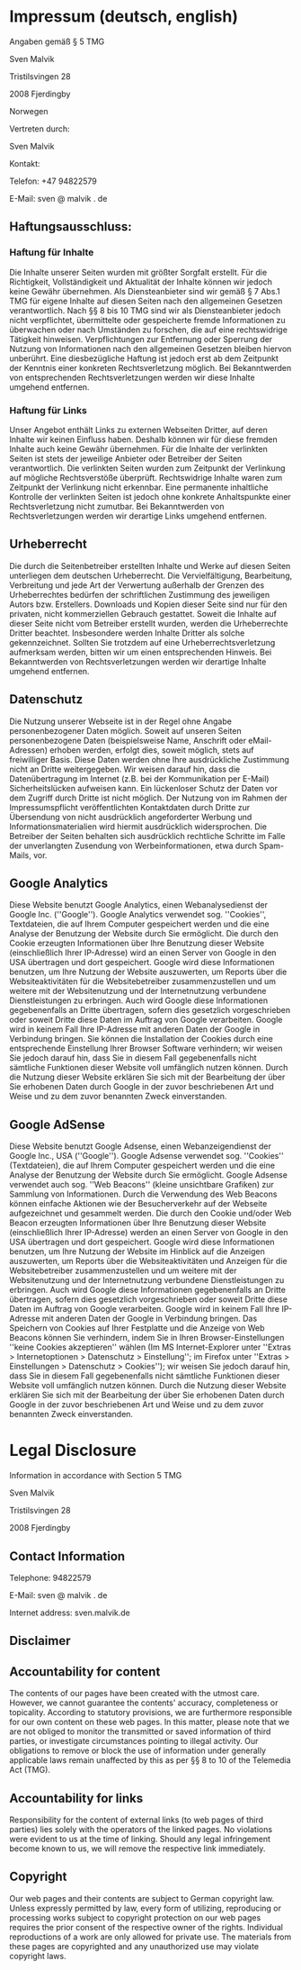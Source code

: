 # Impressum (deutsch, english)

Angaben gemäß § 5 TMG

Sven Malvik

Tristilsvingen 28

2008 Fjerdingby

Norwegen
 
Vertreten durch: 

Sven Malvik

Kontakt: 

Telefon: +47 94822579

E-Mail: sven @ malvik . de

## Haftungsausschluss: 

### Haftung für Inhalte

Die Inhalte unserer Seiten wurden mit größter Sorgfalt erstellt. Für die Richtigkeit, Vollständigkeit und Aktualität der Inhalte können wir jedoch keine Gewähr übernehmen. Als Diensteanbieter sind wir gemäß § 7 Abs.1 TMG für eigene Inhalte auf diesen Seiten nach den allgemeinen Gesetzen verantwortlich. Nach §§ 8 bis 10 TMG sind wir als Diensteanbieter jedoch nicht verpflichtet, übermittelte oder gespeicherte fremde Informationen zu überwachen oder nach Umständen zu forschen, die auf eine rechtswidrige Tätigkeit hinweisen. Verpflichtungen zur Entfernung oder Sperrung der Nutzung von Informationen nach den allgemeinen Gesetzen bleiben hiervon unberührt. Eine diesbezügliche Haftung ist jedoch erst ab dem Zeitpunkt der Kenntnis einer konkreten Rechtsverletzung möglich. Bei Bekanntwerden von entsprechenden Rechtsverletzungen werden wir diese Inhalte umgehend entfernen.

### Haftung für Links

Unser Angebot enthält Links zu externen Webseiten Dritter, auf deren Inhalte wir keinen Einfluss haben. Deshalb können wir für diese fremden Inhalte auch keine Gewähr übernehmen. Für die Inhalte der verlinkten Seiten ist stets der jeweilige Anbieter oder Betreiber der Seiten verantwortlich. Die verlinkten Seiten wurden zum Zeitpunkt der Verlinkung auf mögliche Rechtsverstöße überprüft. Rechtswidrige Inhalte waren zum Zeitpunkt der Verlinkung nicht erkennbar. Eine permanente inhaltliche Kontrolle der verlinkten Seiten ist jedoch ohne konkrete Anhaltspunkte einer Rechtsverletzung nicht zumutbar. Bei Bekanntwerden von Rechtsverletzungen werden wir derartige Links umgehend entfernen.

## Urheberrecht

Die durch die Seitenbetreiber erstellten Inhalte und Werke auf diesen Seiten unterliegen dem deutschen Urheberrecht. Die Vervielfältigung, Bearbeitung, Verbreitung und jede Art der Verwertung außerhalb der Grenzen des Urheberrechtes bedürfen der schriftlichen Zustimmung des jeweiligen Autors bzw. Erstellers. Downloads und Kopien dieser Seite sind nur für den privaten, nicht kommerziellen Gebrauch gestattet. Soweit die Inhalte auf dieser Seite nicht vom Betreiber erstellt wurden, werden die Urheberrechte Dritter beachtet. Insbesondere werden Inhalte Dritter als solche gekennzeichnet. Sollten Sie trotzdem auf eine Urheberrechtsverletzung aufmerksam werden, bitten wir um einen entsprechenden Hinweis. Bei Bekanntwerden von Rechtsverletzungen werden wir derartige Inhalte umgehend entfernen.

## Datenschutz

Die Nutzung unserer Webseite ist in der Regel ohne Angabe personenbezogener Daten möglich. Soweit auf unseren Seiten personenbezogene Daten (beispielsweise Name, Anschrift oder eMail-Adressen) erhoben werden, erfolgt dies, soweit möglich, stets auf freiwilliger Basis. Diese Daten werden ohne Ihre ausdrückliche Zustimmung nicht an Dritte weitergegeben. 
Wir weisen darauf hin, dass die Datenübertragung im Internet (z.B. bei der Kommunikation per E-Mail) Sicherheitslücken aufweisen kann. Ein lückenloser Schutz der Daten vor dem Zugriff durch Dritte ist nicht möglich. 
Der Nutzung von im Rahmen der Impressumspflicht veröffentlichten Kontaktdaten durch Dritte zur Übersendung von nicht ausdrücklich angeforderter Werbung und Informationsmaterialien wird hiermit ausdrücklich widersprochen. Die Betreiber der Seiten behalten sich ausdrücklich rechtliche Schritte im Falle der unverlangten Zusendung von Werbeinformationen, etwa durch Spam-Mails, vor.


## Google Analytics

Diese Website benutzt Google Analytics, einen Webanalysedienst der Google Inc. (''Google''). Google Analytics verwendet sog. ''Cookies'', Textdateien, die auf Ihrem Computer gespeichert werden und die eine Analyse der Benutzung der Website durch Sie ermöglicht. Die durch den Cookie erzeugten Informationen über Ihre Benutzung dieser Website (einschließlich Ihrer IP-Adresse) wird an einen Server von Google in den USA übertragen und dort gespeichert. Google wird diese Informationen benutzen, um Ihre Nutzung der Website auszuwerten, um Reports über die Websiteaktivitäten für die Websitebetreiber zusammenzustellen und um weitere mit der Websitenutzung und der Internetnutzung verbundene Dienstleistungen zu erbringen. Auch wird Google diese Informationen gegebenenfalls an Dritte übertragen, sofern dies gesetzlich vorgeschrieben oder soweit Dritte diese Daten im Auftrag von Google verarbeiten. Google wird in keinem Fall Ihre IP-Adresse mit anderen Daten der Google in Verbindung bringen. Sie können die Installation der Cookies durch eine entsprechende Einstellung Ihrer Browser Software verhindern; wir weisen Sie jedoch darauf hin, dass Sie in diesem Fall gegebenenfalls nicht sämtliche Funktionen dieser Website voll umfänglich nutzen können. Durch die Nutzung dieser Website erklären Sie sich mit der Bearbeitung der über Sie erhobenen Daten durch Google in der zuvor beschriebenen Art und Weise und zu dem zuvor benannten Zweck einverstanden.

## Google AdSense

Diese Website benutzt Google Adsense, einen 
Webanzeigendienst der Google Inc., USA (''Google''). 
Google Adsense verwendet sog. ''Cookies'' (Textdateien), die auf Ihrem Computer gespeichert 
werden und die eine Analyse der Benutzung der Website durch Sie ermöglicht. 
Google Adsense verwendet auch sog. ''Web Beacons'' (kleine unsichtbare Grafiken) 
zur Sammlung von Informationen. Durch die Verwendung des Web Beacons können einfache 
Aktionen wie der Besucherverkehr auf der Webseite aufgezeichnet und gesammelt werden. 
Die durch den Cookie und/oder Web Beacon erzeugten Informationen über Ihre Benutzung 
dieser Website (einschließlich Ihrer IP-Adresse) werden an einen Server von Google in 
den USA übertragen und dort gespeichert. Google wird diese Informationen benutzen, um 
Ihre Nutzung der Website im Hinblick auf die Anzeigen auszuwerten, um Reports über die 
Websiteaktivitäten und Anzeigen für die Websitebetreiber zusammenzustellen und um weitere mit 
der Websitenutzung und der Internetnutzung verbundene Dienstleistungen zu erbringen. 
Auch wird Google diese Informationen gegebenenfalls an Dritte übertragen, sofern dies 
gesetzlich vorgeschrieben oder soweit Dritte diese Daten im Auftrag von Google 
verarbeiten. Google wird in keinem Fall Ihre IP-Adresse mit anderen Daten der 
Google in Verbindung bringen. Das Speichern von Cookies auf Ihrer Festplatte und 
die Anzeige von Web Beacons können Sie verhindern, indem Sie in Ihren Browser-Einstellungen 
''keine Cookies akzeptieren'' wählen (Im MS Internet-Explorer 
unter ''Extras > Internetoptionen > Datenschutz > Einstellung''; im 
Firefox unter ''Extras > Einstellungen > Datenschutz > Cookies''); wir 
weisen Sie jedoch darauf hin, dass Sie in diesem Fall gegebenenfalls nicht sämtliche 
Funktionen dieser Website voll umfänglich nutzen können. Durch die Nutzung dieser 
Website erklären Sie sich mit der Bearbeitung der über Sie erhobenen Daten 
durch Google in der zuvor beschriebenen Art und Weise und zu dem zuvor 
benannten Zweck einverstanden.

# Legal Disclosure

Information in accordance with Section 5 TMG 

Sven Malvik

Tristilsvingen 28

2008 Fjerdingby

## Contact Information

Telephone: 94822579

E-Mail: sven @ malvik . de

Internet address: sven.malvik.de

## Disclaimer

## Accountability for content
The contents of our pages have been created with the utmost care. However, we 
cannot guarantee the contents' accuracy, completeness or topicality. According 
to statutory provisions, we are furthermore responsible for our own content on these web 
pages. In this matter, please note that we are not obliged to monitor the 
transmitted or saved information of third parties, or investigate circumstances pointing 
to illegal activity. Our obligations to remove or block the use of information 
under generally applicable laws remain unaffected by this as per §§ 8 to 10 of 
the Telemedia Act (TMG). 

## Accountability for links
Responsibility for the content of external links (to web pages of third parties) 
lies solely with the operators of the linked pages. No violations were evident to 
us at the time of linking. Should any legal infringement become known to us, we 
will remove the respective link immediately.

## Copyright
Our web pages and their contents are subject to German copyright law. 
Unless expressly permitted by law, every form of utilizing, reproducing or processing 
works subject to copyright protection on our web pages requires the prior consent of 
the respective owner of the rights. Individual reproductions of a work are only 
allowed for private use. The materials from these pages are copyrighted and any unauthorized 
use may violate copyright laws. 